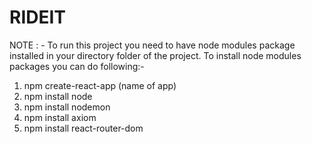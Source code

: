 # RIDEIT
NOTE : - To run this project you need to have node modules package installed in your directory folder of the project.
To install node modules packages you can do following:-

1) npm create-react-app (name of app)
2) npm install node
3) npm install nodemon
4) npm install axiom
5) npm install react-router-dom
